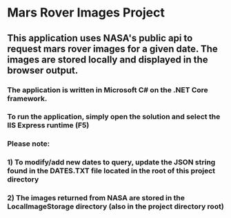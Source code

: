# **Mars Rover Images Project**

## This application uses NASA's public api to request mars rover images for a given date. The images are stored locally and displayed in the browser output.

### The application is written in Microsoft C# on the .NET Core framework.

### To run the application, simply open the solution and select the IIS Express runtime (F5)

### **Please note:**
### 1) To modify/add new dates to query, update the JSON string found in the DATES.TXT file located in the root of this project directory
### 2) The images returned from NASA are stored in the LocalImageStorage directory (also in the project directory root)

